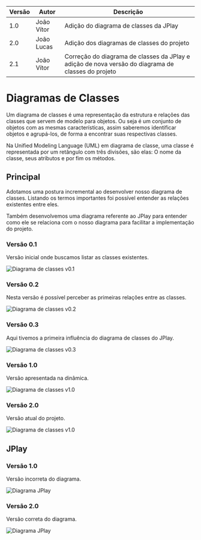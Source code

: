 |Versão|Autor|Descrição|
|------|-----|---------|
|1.0|João Vítor|Adição do diagrama de classes da JPlay|
|2.0|João Lucas|Adição dos diagramas de classes do projeto|
|2.1|João Vítor|Correção do diagrama de classes da JPlay e adição de nova versão do diagrama de classes do projeto|

# Diagramas de Classes
 
 Um diagrama de classes é uma representação da estrutura e relações das classes que servem de modelo para objetos. Ou seja é um conjunto de objetos com as mesmas características, assim saberemos identificar objetos e agrupá-los, de forma a encontrar suas respectivas classes. 
 
 Na Unified Modeling Language (UML) em diagrama de classe, uma classe é representada por um retângulo com três divisões, são elas: O nome da classe, seus atributos e por fim os métodos.

 
## Principal

Adotamos uma postura incremental ao desenvolver nosso diagrama de classes. Listando os termos importantes foi possível entender as relações existentes entre eles.

Também desenvolvemos uma diagrama referente ao JPlay para entender como ele se relaciona com o nosso diagrama para facilitar a implementação do projeto.

### Versão 0.1
Versão inicial onde buscamos listar as classes existentes.

![Diagrama de classes v0.1](https://i.imgur.com/2sReFrS.png)

### Versão 0.2
Nesta versão é possível perceber as primeiras relações entre as classes.

![Diagrama de classes v0.2](https://i.imgur.com/ajvguwx.png)

### Versão 0.3
Aqui tivemos a primeira influência do diagrama de classes do JPlay.

![Diagrama de classes v0.3](https://i.imgur.com/9p1ZKn4.png)

### Versão 1.0
Versão apresentada na dinâmica.

![Diagrama de classes v1.0](https://i.imgur.com/TafcaHw.png)

### Versão 2.0
Versão atual do projeto.

![Diagrama de classes v1.0](https://i.imgur.com/7FS4DIi.jpg)


## JPlay

### Versão 1.0
Versão incorreta do diagrama.

![Diagrama JPlay](https://i.imgur.com/Aoflhxh.jpg)

### Versão 2.0
Versão correta do diagrama.

![Diagrama JPlay](https://i.imgur.com/Tb9yNYZ.jpg)

